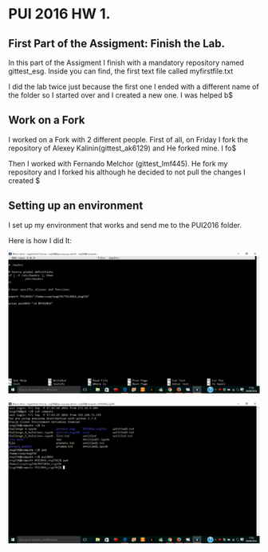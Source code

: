 # PUI 2016 HW 1.

## First Part of the Assigment: Finish the Lab.

In this part of the Assigment I finish with a mandatory repository named gittest_esg. Inside you can find, the first text file called myfirstfile.txt

I did the lab twice just because the first one I ended with a different name of the folder so I started over and I created a new one. I was helped b$


## Work on a Fork

I worked on a Fork with 2 different people. First of all, on Friday I fork the repository of Alexey Kalinin(gittest_ak6129) and He forked mine. I fo$

Then I worked with Fernando Melchor  (gittest_lmf445). He fork my repository and I forked his although he decided to not pull the changes I created $

## Setting up an environment

I set up my environment that works and send me to the PUI2016 folder.

Here is how I did It:

![alt text](https://github.com/esanzglez/PUI2016_esg336/blob/master/alias.png "Alias")

![alt text](https://github.com/esanzglez/PUI2016_esg336/blob/master/second%20screen%20shot.png "Second Shoot")
